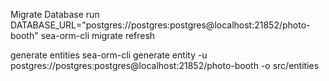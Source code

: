 Migrate Database run
DATABASE_URL="postgres://postgres:postgres@localhost:21852/photo-booth" sea-orm-cli migrate refresh 

generate entities
sea-orm-cli generate entity -u postgres://postgres:postgres@localhost:21852/photo-booth -o src/entities

